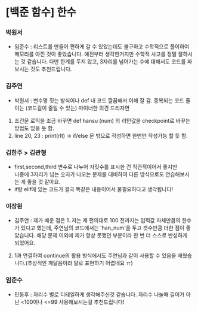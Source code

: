 # [백준 함수] 한수

### 박원서
- 임준수 : 리스트를 만들어 편하게 갈 수 있었는데도 불구하고 수학적으로 풀이하여 메모리를 아낀 것이 좋았습니다. 예전부터 생각한거지만 수학적 사고를 정말 잘하시는 것 같습니다. 다만 한계를 두지 않고, 3자리를 넘어가는 수에 대해서도 코드를 짜보시는 것도 추천드립니다.

### 김주연 

- 박원서 : 변수명 짓는 방식이나 def 내 코드 깔끔해서 이해 잘 감. 중복되는 코드 줄이는 (코드길이 줄일 수 있는)  마이너한 의견 드리자면 
1.  조건문 로직을 조금 바꾸면 def hansu (num) 의 리턴값을 checkpoint로 바꾸는 방법도 있을 듯 함.
2.  line 20, 23 : print(rlt) -> if/else 문 밖으로 작성하면 한번만 작성가능 할 듯 함.

### 김한주 > 김관형
- first,second,third 변수로 나누어 자릿수를 표시한 건 직관적이어서 좋지만  
나중에 3자리가 넘는 숫자가 나오는 문제를 대비하여 다른 방식으로도 연습해보시는 게 좋을 것 같아요.
- if랑 elif에 있는 코드가 결국 똑같은 내용이어서 불필요하다고 생각됩니다!

### 이장원
- 김주연 : 제가 배운 점은 1. 저는 제 편의대로 100 전까지는 입력값 자체만큼의 한수가 있다고 했는데, 주연님의 코드에서는 'han_num'을 두고
갯수만큼 더한 점이 좋았습니다. 해당 문제 이외에 제가 항상 못했던 부분이라 한 번 더 스스로 반성하게 되었어요.
2. 1과 연결하여 continue의 활용 방식에서도 주연님과 같이 사용할 수 있음을 배웠습니다.(추상적인 깨달음이라 말로 표현하기 어렵네요 ㅠ)

### 임준수
- 민동후 : 자리수 별로 디테일하게 생각해주신것 같습니다. 자리수 나눌때 길이가 아닌 <100이나 <=99 사용해보시는걸 추천드립니다!
